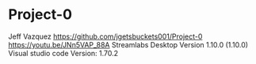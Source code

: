 # Project-0
Jeff Vazquez
https://github.com/jgetsbuckets001/Project-0
https://youtu.be/JNn5VAP_88A
Streamlabs Desktop Version 1.10.0 (1.10.0)
Visual studio code Version: 1.70.2 
